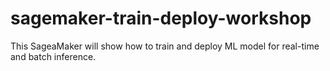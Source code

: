 # sagemaker-train-deploy-workshop
This SageaMaker will show how to train and deploy ML model for real-time and batch inference.
